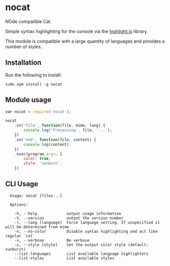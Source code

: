 nocat
=====
NOde compatible Cat.

Simple syntax highlighting for the console via the [highlight.js](https://highlightjs.org) library.

This module is compatible with a large quantity of languages and provides a number of styles.


Installation
------------
Run the following to install:

	sudo npm install -g nocat


Module usage
------------

```javascript
var nocat = require('nocat');

nocat
	.on('file', function(file, mime, lang) {
		console.log('Processing', file, '...');
	})
	.on('end', function(file, content) {
		console.log(content);
	})
	.exec(program.args, {
		color: true,
		style: 'zenburn',
	})
```


CLI Usage
---------

```
  Usage: nocat [files...]

  Options:

    -h, --help             output usage information
    -V, --version          output the version number
    -l, --lang [language]  Force language setting. If unspecified it will be determined from mime
    -n, --no-color         Disable syntax highlighting and act like regular `cat`
    -v, --verbose          Be verbose
    -s, --style [style]    Set the output color style (default: sunburst)
    --list-languages       List available language highlighters
    --list-styles          List available styles
```
